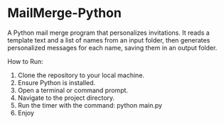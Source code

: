 # MailMerge-Python
A Python mail merge program that personalizes invitations. It reads a template text and a list of names from an input folder, then generates personalized messages for each name, saving them in an output folder.


How to Run:

1. Clone the repository to your local machine.
2. Ensure Python is installed.
3. Open a terminal or command prompt.
4. Navigate to the project directory.
5. Run the timer with the command: python main.py
6. Enjoy

